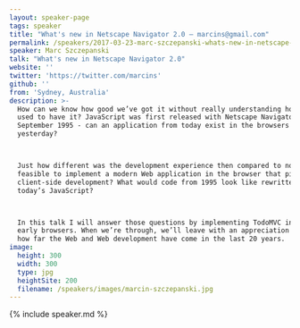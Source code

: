 ```yaml
---
layout: speaker-page
tags: speaker
title: "What's new in Netscape Navigator 2.0 – marcins@gmail.com"
permalink: /speakers/2017-03-23-marc-szczepanski-whats-new-in-netscape-navigator-20.html
speaker: Marc Szczepanski
talk: "What's new in Netscape Navigator 2.0"
website: ''
twitter: 'https://twitter.com/marcins'
github: ''
from: 'Sydney, Australia'
description: >-
  How can we know how good we’ve got it without really understanding how good we
  used to have it? JavaScript was first released with Netscape Navigator 2.0 in
  September 1995 - can an application from today exist in the browsers of
  yesterday?



  Just how different was the development experience then compared to now? Is it
  feasible to implement a modern Web application in the browser that pioneered
  client-side development? What would code from 1995 look like rewritten with
  today’s JavaScript?



  In this talk I will answer those questions by implementing TodoMVC in some
  early browsers. When we’re through, we’ll leave with an appreciation of just
  how far the Web and Web development have come in the last 20 years.
image:
  height: 300
  width: 300
  type: jpg
  heightSite: 200
  filename: /speakers/images/marcin-szczepanski.jpg
---
```


{% include speaker.md %}
